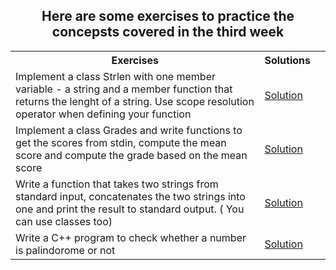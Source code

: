 <h2 align='center'> Here are some exercises to practice the concepsts covered in the third week </h2>

<table>
<th>Exercises</th>
<th>Solutions</th>
<tr>
<td>Implement a class Strlen with one member  variable - a string and a member function that returns the lenght of a string. Use scope resolution operator when defining your function</td>
<td><a href="./../week3/strlen.cpp">Solution</a><td>
</tr>
<tr>
<td>Implement a class Grades and write functions to get the scores from stdin, compute the mean score and compute the grade based on the mean score</td>
<td><a href="./../week3/grade.cpp">Solution</a><td>
</tr>
<tr>
<td>Write a function that takes two strings from standard input, concatenates the two strings into one and print the result to standard output. ( You can use classes too)</td>
<td><a href="./../week3/conc.cpp">Solution</a><td>
</tr>
<tr>
<td>Write a C++ program to check whether a number is palindorome or not</td>
<td><a href="./../week3/palindrome.cpp">Solution</a></td>
</table>